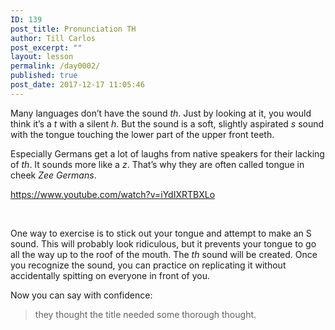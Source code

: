 ```yaml
---
ID: 139
post_title: Pronunciation TH
author: Till Carlos
post_excerpt: ""
layout: lesson
permalink: /day0002/
published: true
post_date: 2017-12-17 11:05:46
---
```

<span style="font-weight: 400;">Many languages don’t have the sound </span><i><span style="font-weight: 400;">th</span></i><span style="font-weight: 400;">. Just by looking at it, you would think it’s a </span><i><span style="font-weight: 400;">t</span></i><span style="font-weight: 400;"> with a silent </span><i><span style="font-weight: 400;">h</span></i><span style="font-weight: 400;">. But the sound is a soft, slightly aspirated </span><i><span style="font-weight: 400;">s</span></i><span style="font-weight: 400;"> sound with the tongue touching the lower part of the upper front teeth. </span>

<span style="font-weight: 400;">Especially Germans get a lot of laughs from native speakers for their lacking of </span><i><span style="font-weight: 400;">th</span></i><span style="font-weight: 400;">. It sounds more like a </span><i><span style="font-weight: 400;">z</span></i><span style="font-weight: 400;">. That’s why they are often called tongue in cheek </span><i><span style="font-weight: 400;">Zee Germans</span></i><span style="font-weight: 400;">.</span>

https://www.youtube.com/watch?v=iYdIXRTBXLo

&nbsp;

<span style="font-weight: 400;">One way to exercise is to stick out your tongue and attempt to make an S sound. This will probably look ridiculous, but it prevents your tongue to go all the way up to the roof of the mouth. The </span><i><span style="font-weight: 400;">th</span></i><span style="font-weight: 400;"> sound will be created. Once you recognize the sound, you can practice on replicating it without accidentally spitting on everyone in front of you.</span>

<span style="font-weight: 400;">Now you can say with confidence: </span>
<blockquote><span style="font-weight: 400;">they thought the title needed some thorough thought.</span></blockquote>